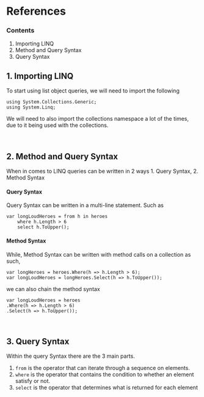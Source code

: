 # References

### Contents
1. Importing LINQ
2. Method and Query Syntax 
3. Query Syntax
&nbsp;
&nbsp;

## 1. Importing LINQ
To start using list object queries, we will need to import the following
```
using System.Collections.Generic;
using System.Linq;
```
We will need to also import the collections namespace a lot of the times, due to it being used with the collections.

&nbsp;
&nbsp;

## 2. Method and Query Syntax
When in comes to LINQ queries can be written in 2 ways
	1. Query Syntax,
	2. Method Syntax

#### Query Syntax
Query Syntax can be written in a multi-line statement. Such as
```
var longLoudHeroes = from h in heroes
	where h.Length > 6
	select h.ToUpper();
```

#### Method Syntax
While, Method Syntax can be written with method calls on a collection as such,
```
var longHeroes = heroes.Where(h => h.Length > 6);
var longLoudHeroes = longHeroes.Select(h => h.ToUpper());
```

we can also chain the method syntax 
```
var longLoudHeroes = heroes
.Where(h => h.Length > 6)
.Select(h => h.ToUpper());
```

&nbsp;
&nbsp;

## 3. Query Syntax
Within the query Syntax there are the 3 main parts.
1. `from` is the operator that can iterate through a sequence on elements.
2. `where` is the operator that contains the condition to whether an element satisfy or not.
3. `select` is the operator that determines what is returned for each element

&nbsp;
&nbsp;